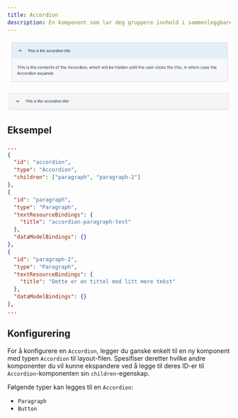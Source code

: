```yaml
---
title: Accordion
description: En komponent som lar deg gruppere innhold i sammenleggbare seksjoner
---
```


![Accordion](accordion-open.png "En åpen Accordion med en enkelt Paragraph-komponent inni")

![Accordion](accordion-closed.png "Samme Accordion i lukket tilstand")

## Eksempel

```json
...
{
  "id": "accordion",
  "type": "Accordion",
  "children": ["paragraph", "paragraph-2"]
},
{
  "id": "paragraph",
  "type": "Paragraph",
  "textResourceBindings": {
    "title": "accordion-paragraph-test"
  },
  "dataModelBindings": {}
},
{
  "id": "paragraph-2",
  "type": "Paragraph",
  "textResourceBindings": {
    "title": "Dette er en tittel med litt mere tekst"
  },
  "dataModelBindings": {}
},
...
```

## Konfigurering

For å konfigurere en `Accordion`, legger du ganske enkelt til en ny komponent med typen `Accordion`
til layout-filen. Spesifiser deretter hvilke andre komponenter du vil kunne ekspandere ved å
legge til deres ID-er til `Accordion`-komponenten sin `children`-egenskap.

Følgende typer kan legges til en `Accordion`:
- `Paragraph`
- `Button`
